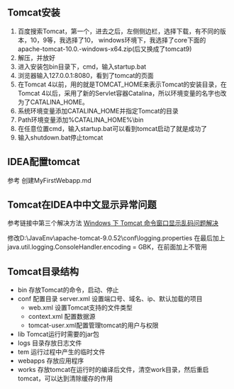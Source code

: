 ## Tomcat安装

1. 百度搜索Tomcat，第一个，进去之后，左侧侧边栏，选择下载，有不同的版本，10，9等，我选择了10，
   windows环境下，我选择了core下面的 apache-tomcat-10.0.-windows-x64.zip(后又换成了tomcat9)
2. 解压，并放好
3. 进入安装包bin目录下，cmd，输入startup.bat
4. 浏览器输入127.0.0.1:8080，看到了tomcat的页面
5. 在Tomcat 4以前，用的就是TOMCAT_HOME来表示Tomcat的安装目录，在Tomcat 4以后，采用了新的Servlet容器Catalina，所以环境变量的名字也改为了CATALINA_HOME。
6. 系统环境变量添加CATALINA_HOME并指定Tomcat的目录
7. Path环境变量添加%CATALINA_HOME%\bin
8. 在任意位置cmd，输入startup.bat可以看到tomcat启动了就是成功了
9. 输入shutdown.bat停止tomcat

## IDEA配置tomcat

参考 创建MyFirstWebapp.md

## Tomcat在IDEA中中文显示异常问题

参考链接中第三个解决方法 [Windows 下 Tomcat 命令窗口显示乱码问题解决](https://blog.csdn.net/qq_26629277/article/details/89372804)

修改D:\JavaEnv\apache-tomcat-9.0.52\conf\logging.properties
在最后加上 java.util.logging.ConsoleHandler.encoding = GBK，在前面加上不管用



## Tomcat目录结构

- bin 存放Tomcat的命令，启动、停止
- conf 配置目录 server.xml 设置端口号、域名、ip、默认加载的项目
  - web.xml 设置Tomcat支持的文件类型
  - context.xml 配置数据源
  - tomcat-user.xml配置管理tomcat的用户与权限
- lib Tomcat运行时需要的jar包
- logs 目录存放日志文件
- tem 运行过程中产生的临时文件
- webapps 存放应用程序
- works 存放tomcat在运行时的编译后文件，清空work目录，然后重启tomcat，可以达到清除缓存的作用